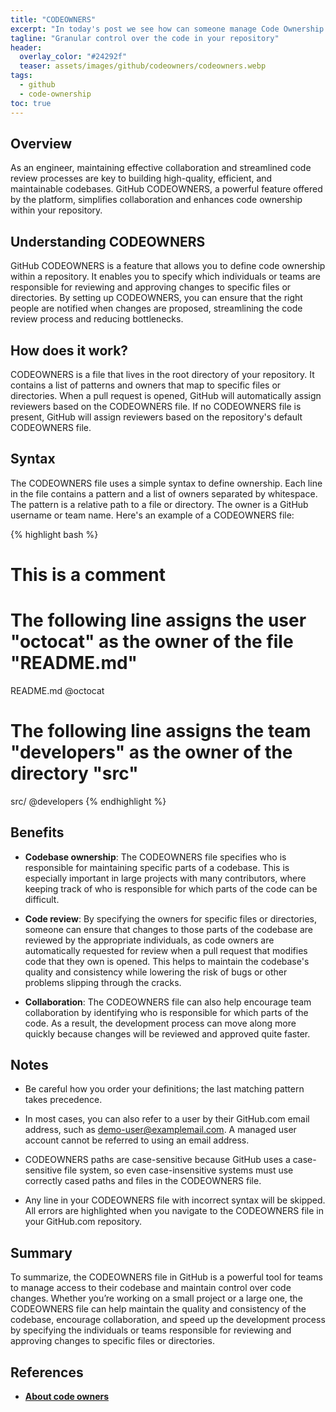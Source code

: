 ```yaml
---
title: "CODEOWNERS"
excerpt: "In today's post we see how can someone manage Code Ownership in GitHub."
tagline: "Granular control over the code in your repository"
header:
  overlay_color: "#24292f"
  teaser: assets/images/github/codeowners/codeowners.webp
tags:
  - github
  - code-ownership
toc: true
---
```


## Overview

As an engineer, maintaining effective collaboration and streamlined code review processes are key to building high-quality, efficient, and maintainable codebases. GitHub CODEOWNERS, a powerful feature offered by the platform, simplifies collaboration and enhances code ownership within your repository.

## Understanding CODEOWNERS

GitHub CODEOWNERS is a feature that allows you to define code ownership within a repository. It enables you to specify which individuals or teams are responsible for reviewing and approving changes to specific files or directories. By setting up CODEOWNERS, you can ensure that the right people are notified when changes are proposed, streamlining the code review process and reducing bottlenecks.

## How does it work?

CODEOWNERS is a file that lives in the root directory of your repository. It contains a list of patterns and owners that map to specific files or directories. When a pull request is opened, GitHub will automatically assign reviewers based on the CODEOWNERS file. If no CODEOWNERS file is present, GitHub will assign reviewers based on the repository's default CODEOWNERS file.

## Syntax

The CODEOWNERS file uses a simple syntax to define ownership. Each line in the file contains a pattern and a list of owners separated by whitespace. The pattern is a relative path to a file or directory. The owner is a GitHub username or team name. Here's an example of a CODEOWNERS file:

{% highlight bash %}

# This is a comment

# The following line assigns the user "octocat" as the owner of the file "README.md"

README.md @octocat

# The following line assigns the team "developers" as the owner of the directory "src"

src/ @developers
{% endhighlight %}

## Benefits

- **Codebase ownership**: The CODEOWNERS file specifies who is responsible for maintaining specific parts of a codebase. This is especially important in large projects with many contributors, where keeping track of who is responsible for which parts of the code can be difficult.

- **Code review**: By specifying the owners for specific files or directories, someone can ensure that changes to those parts of the codebase are reviewed by the appropriate individuals, as code owners are automatically requested for review when a pull request that modifies code that they own is opened. This helps to maintain the codebase's quality and consistency while lowering the risk of bugs or other problems slipping through the cracks.

- **Collaboration**: The CODEOWNERS file can also help encourage team collaboration by identifying who is responsible for which parts of the code. As a result, the development process can move along more quickly because changes will be reviewed and approved quite faster.

## Notes

- Be careful how you order your definitions; the last matching pattern takes precedence.

- In most cases, you can also refer to a user by their GitHub.com email address, such as <demo-user@examplemail.com>. A managed user account cannot be referred to using an email address.

- CODEOWNERS paths are case-sensitive because GitHub uses a case-sensitive file system, so even case-insensitive systems must use correctly cased paths and files in the CODEOWNERS file.

- Any line in your CODEOWNERS file with incorrect syntax will be skipped. All errors are highlighted when you navigate to the CODEOWNERS file in your GitHub.com repository.

## Summary

To summarize, the CODEOWNERS file in GitHub is a powerful tool for teams to manage access to their codebase and maintain control over code changes. Whether you’re working on a small project or a large one, the CODEOWNERS file can help maintain the quality and consistency of the codebase, encourage collaboration, and speed up the development process by specifying the individuals or teams responsible for reviewing and approving changes to specific files or directories.

## References

- [**About code owners**](https://docs.github.com/en/repositories/managing-your-repositorys-settings-and-features/customizing-your-repository/about-code-owners)

